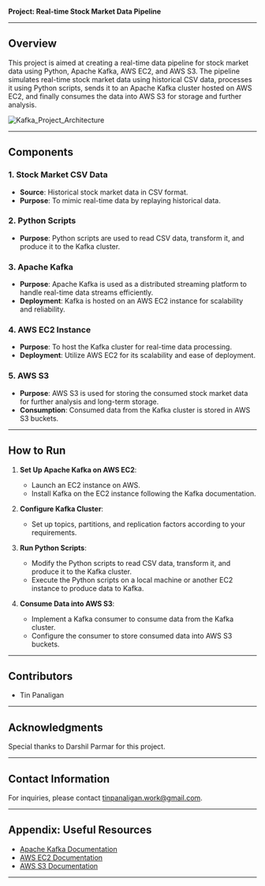 **Project: Real-time Stock Market Data Pipeline**

---

## Overview

This project is aimed at creating a real-time data pipeline for stock market data using Python, Apache Kafka, AWS EC2, and AWS S3. The pipeline simulates real-time stock market data using historical CSV data, processes it using Python scripts, sends it to an Apache Kafka cluster hosted on AWS EC2, and finally consumes the data into AWS S3 for storage and further analysis.


![Kafka_Project_Architecture](https://github.com/tinpanaligan/kafka_data_engineering_project_stock_market_data/assets/116711183/e40f1380-60d1-4d16-bb49-07d1e8abec9d)



---

## Components

### 1. Stock Market CSV Data

- **Source**: Historical stock market data in CSV format.
- **Purpose**: To mimic real-time data by replaying historical data.

### 2. Python Scripts

- **Purpose**: Python scripts are used to read CSV data, transform it, and produce it to the Kafka cluster.

### 3. Apache Kafka

- **Purpose**: Apache Kafka is used as a distributed streaming platform to handle real-time data streams efficiently.
- **Deployment**: Kafka is hosted on an AWS EC2 instance for scalability and reliability.

### 4. AWS EC2 Instance

- **Purpose**: To host the Kafka cluster for real-time data processing.
- **Deployment**: Utilize AWS EC2 for its scalability and ease of deployment.

### 5. AWS S3

- **Purpose**: AWS S3 is used for storing the consumed stock market data for further analysis and long-term storage.
- **Consumption**: Consumed data from the Kafka cluster is stored in AWS S3 buckets.

---

## How to Run

1. **Set Up Apache Kafka on AWS EC2**:
   - Launch an EC2 instance on AWS.
   - Install Kafka on the EC2 instance following the Kafka documentation.

2. **Configure Kafka Cluster**:
   - Set up topics, partitions, and replication factors according to your requirements.

3. **Run Python Scripts**:
   - Modify the Python scripts to read CSV data, transform it, and produce it to the Kafka cluster.
   - Execute the Python scripts on a local machine or another EC2 instance to produce data to Kafka.

4. **Consume Data into AWS S3**:
   - Implement a Kafka consumer to consume data from the Kafka cluster.
   - Configure the consumer to store consumed data into AWS S3 buckets.

---

## Contributors

- Tin Panaligan

---

## Acknowledgments

Special thanks to Darshil Parmar for this project.

---

## Contact Information

For inquiries, please contact tinpanaligan.work@gmail.com.

---

## Appendix: Useful Resources

- [Apache Kafka Documentation](https://kafka.apache.org/documentation/)
- [AWS EC2 Documentation](https://docs.aws.amazon.com/ec2/index.html)
- [AWS S3 Documentation](https://docs.aws.amazon.com/s3/index.html)

---
